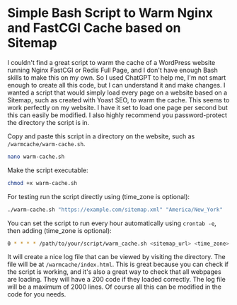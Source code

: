 # Simple Bash Script to Warm Nginx and FastCGI Cache based on Sitemap
I couldn't find a great script to warm the cache of a WordPress website running Nginx FastCGI or Redis Full Page, and I don't have enough Bash skills to make this on my own. So I used ChatGPT to help me, I'm not smart enough to create all this code, but I can understand it and make changes. I wanted a script that would simply load every page on a website based on a Sitemap, such as created with Yoast SEO, to warm the cache. This seems to work perfectly on my website. I have it set to load one page per second but this can easily be modified. I also highly recommend you password-protect the directory the script is in.

Copy and paste this script in a directory on the website, such as `/warmcache/warm-cache.sh`.

```bash
nano warm-cache.sh
```

Make the script executable:

```bash
chmod +x warm-cache.sh
```

For testing run the script directly using (time_zone is optional):

```bash
./warm-cache.sh "https://example.com/sitemap.xml" "America/New_York"
```

You can set the script to run every hour automatically using `crontab -e`, then adding (time_zone is optional):

```bash
0 * * * * /path/to/your/script/warm_cache.sh <sitemap_url> <time_zone> > /dev/null 2>&1
```

It will create a nice log file that can be viewed by visiting the directory. The file will be at `/warmcache/index.html`. This is great because you can check if the script is working, and it's also a great way to check that all webpages are loading. They will have a 200 code if they loaded correctly. The log file will be a maximum of 2000 lines. Of course all this can be modified in the code for you needs.
